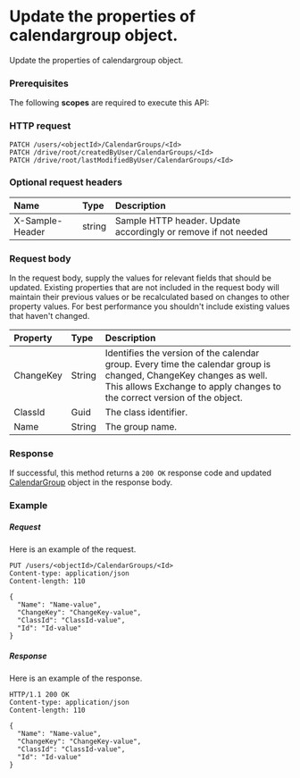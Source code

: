 # Update the properties of calendargroup object.

Update the properties of calendargroup object.
### Prerequisites
The following **scopes** are required to execute this API: 
### HTTP request
<!-- { "blockType": "ignored" } -->
```http
PATCH /users/<objectId>/CalendarGroups/<Id>
PATCH /drive/root/createdByUser/CalendarGroups/<Id>
PATCH /drive/root/lastModifiedByUser/CalendarGroups/<Id>
```
### Optional request headers
| Name       | Type | Description|
|:-----------|:------|:----------|
| X-Sample-Header  | string  | Sample HTTP header. Update accordingly or remove if not needed|

### Request body
In the request body, supply the values for relevant fields that should be updated. Existing properties that are not included in the request body will maintain their previous values or be recalculated based on changes to other property values. For best performance you shouldn't include existing values that haven't changed.

| Property	   | Type	|Description|
|:---------------|:--------|:----------|
|ChangeKey|String|Identifies the version of the calendar group. Every time the calendar group is changed, ChangeKey changes as well. This allows Exchange to apply changes to the correct version of the object.|
|ClassId|Guid|The class identifier.|
|Name|String|The group name.|

### Response
If successful, this method returns a `200 OK` response code and updated [CalendarGroup](../resources/calendargroup.md) object in the response body.
### Example
##### Request
Here is an example of the request.
<!-- {
  "blockType": "request",
  "name": "update_calendargroup"
}-->
```http
PUT /users/<objectId>/CalendarGroups/<Id>
Content-type: application/json
Content-length: 110

{
  "Name": "Name-value",
  "ChangeKey": "ChangeKey-value",
  "ClassId": "ClassId-value",
  "Id": "Id-value"
}
```
##### Response
Here is an example of the response.
<!-- {
  "blockType": "response",
  "truncated": false,
  "@odata.type": "microsoft.graph.calendargroup"
} -->
```http
HTTP/1.1 200 OK
Content-type: application/json
Content-length: 110

{
  "Name": "Name-value",
  "ChangeKey": "ChangeKey-value",
  "ClassId": "ClassId-value",
  "Id": "Id-value"
}
```

<!-- uuid: 32cf46fd-8721-4fcc-b7b5-f6d09c1fe1b4
2015-10-19 10:04:31 UTC -->
<!-- {
  "type": "#page.annotation",
  "description": "Update the properties of calendargroup object.",
  "keywords": "",
  "section": "documentation",
  "tocPath": ""
}-->